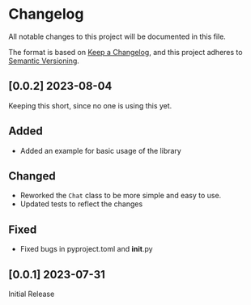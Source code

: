 # Changelog
All notable changes to this project will be documented in this file.

The format is based on [Keep a Changelog](https://keepachangelog.com/en/1.0.0/),
and this project adheres to [Semantic Versioning](https://semver.org/spec/v2.0.0.html).

## [0.0.2] 2023-08-04

Keeping this short, since no one is using this yet.

## Added
- Added an example for basic usage of the library

## Changed
- Reworked the `Chat` class to be more simple and easy to use.
- Updated tests to reflect the changes

## Fixed
- Fixed bugs in pyproject.toml and __init__.py

## [0.0.1] 2023-07-31
Initial Release

